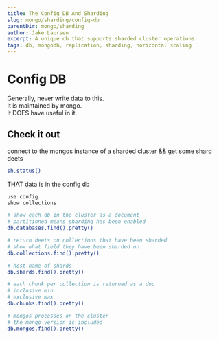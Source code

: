 ```yaml
---
title: The Config DB And Sharding
slug: mongo/sharding/config-db
parentDir: mongo/sharding
author: Jake Laursen
excerpt: A unique db that supports sharded cluster operations
tags: db, mongodb, replication, sharding, horizontal scaling
---
```


# Config DB

Generally, never write data to this.  
It is maintained by mongo.  
It DOES have useful in it.

## Check it out

connect to the mongos instance of a sharded cluster && get some shard deets

```bash
sh.status()
```

THAT data is in the config db

```bash
use config
show collections

# show each db in the cluster as a document
# partitioned means sharding has been enabled
db.databases.find().pretty()

# return deets on collections that have been sharded
# show what field they have been sharded on
db.collections.find().pretty()

# host name of shards
db.shards.find().pretty()

# each chunk per collection is returned as a doc
# inclusive min
# exclusive max
db.chunks.find().pretty()

# mongos processes on the cluster
# the mongo version is included
db.mongos.find().pretty()

```
